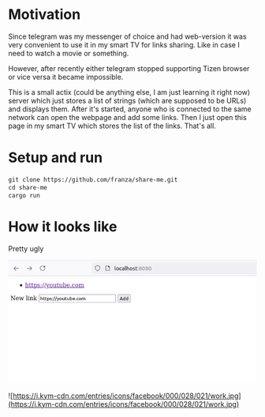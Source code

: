 # Motivation

Since telegram was my messenger of choice and had web-version it was very convenient to use it in my smart TV for links sharing.
Like in case I need to watch a movie or something.

However, after recently either telegram stopped supporting Tizen browser or vice versa it became impossible.

This is a small actix (could be anything else, I am just learning it right now) server which just stores a list of strings (which are supposed to be URLs) and displays them.
After it's started, anyone who is connected to the same network can open the webpage and add some links.
Then I just open this page in my smart TV which stores the list of the links. That's all.

# Setup and run

```shell
git clone https://github.com/franza/share-me.git
cd share-me
cargo run
```

# How it looks like

Pretty ugly

![img.png](img.png)

![https://i.kym-cdn.com/entries/icons/facebook/000/028/021/work.jpg](https://i.kym-cdn.com/entries/icons/facebook/000/028/021/work.jpg)